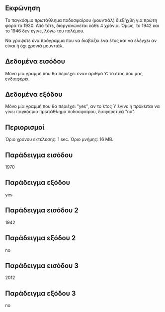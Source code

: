 ## Εκφώνηση
Το παγκόσμιο πρωτάθλημα ποδοσφαίρου (μουντιάλ) διεξήχθη για πρώτη φορά το 1930. Από τότε, διοργανώνεται κάθε 4 χρόνια. Όμως, το 1942 και το 1946 δεν έγινε, λόγω του πολέμου.

Να γράψετε ένα πρόγραμμα που να διαβάζει ένα έτος και να ελέγχει αν είναι ή όχι χρονιά μουντιάλ.

## Δεδομένα εισόδου
Μόνο μία γραμμή που θα περιέχει έναν αριθμό Y: τό έτος που μας ενδιαφέρει.

## Δεδομένα εξόδου
Μόνο μία γραμμή που θα περιέχει "yes", αν το έτος Y έγινε ή πρόκειται να γίνει παγκόσμιο πρωτάθλημα ποδοσφαίρου, διαφορετικά "no".

## Περιορισμοί
Όριο χρόνου εκτέλεσης: 1 sec.
Όριο μνήμης: 16 MB.
## Παράδειγμα εισόδου
1970
## Παράδειγμα εξόδου
yes
## Παράδειγμα εισόδου 2
1942
## Παράδειγμα εξόδου 2
no
## Παράδειγμα εισόδου 3
2012
## Παράδειγμα εξόδου 3
no